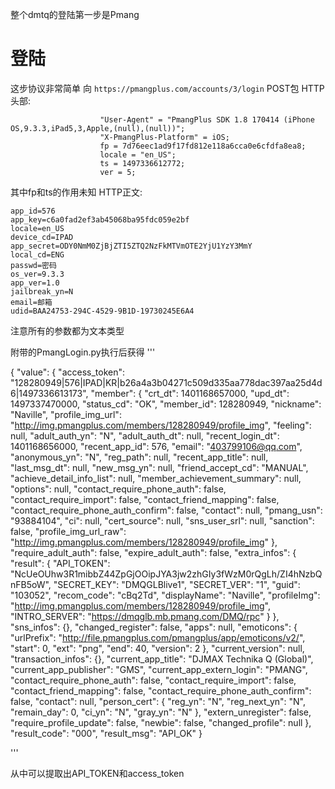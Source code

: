 整个dmtq的登陆第一步是Pmang

# 登陆
这步协议非常简单
向 `https://pmangplus.com/accounts/3/login` POST包
HTTP头部:
```
	                "User-Agent" = "PmangPlus SDK 1.8 170414 (iPhone OS,9.3.3,iPad5,3,Apple,(null),(null))";
	                "X-PmangPlus-Platform" = iOS;
	                fp = 7d76eec1ad9f17fd812e118a6cca0e6cfdfa8ea8;
	                locale = "en_US";
	                ts = 1497336612772;
	                ver = 5;
```
其中fp和ts的作用未知
HTTP正文:
```
app_id=576
app_key=c6a0fad2ef3ab45068ba95fdc059e2bf
locale=en_US
device_cd=IPAD
app_secret=ODY0NmM0ZjBjZTI5ZTQ2NzFkMTVmOTE2YjU1YzY3MmY
local_cd=ENG
passwd=密码
os_ver=9.3.3
app_ver=1.0
jailbreak_yn=N
email=邮箱
udid=BAA24753-294C-4529-9B1D-19730245E6A4
```

注意所有的参数都为文本类型

附带的PmangLogin.py执行后获得
'''

{
	"value": {
		"access_token": "128280949|576|IPAD|KR|b26a4a3b04271c509d335aa778dac397aa25d4d6|1497336613173",
		"member": {
			"crt_dt": 1401168657000,
			"upd_dt": 1497337470000,
			"status_cd": "OK",
			"member_id": 128280949,
			"nickname": "Naville",
			"profile_img_url": "http://img.pmangplus.com/members/128280949/profile_img",
			"feeling": null,
			"adult_auth_yn": "N",
			"adult_auth_dt": null,
			"recent_login_dt": 1401168656000,
			"recent_app_id": 576,
			"email": "403799106@qq.com",
			"anonymous_yn": "N",
			"reg_path": null,
			"recent_app_title": null,
			"last_msg_dt": null,
			"new_msg_yn": null,
			"friend_accept_cd": "MANUAL",
			"achieve_detail_info_list": null,
			"member_achievement_summary": null,
			"options": null,
			"contact_require_phone_auth": false,
			"contact_require_import": false,
			"contact_friend_mapping": false,
			"contact_require_phone_auth_confirm": false,
			"contact": null,
			"pmang_usn": "93884104",
			"ci": null,
			"cert_source": null,
			"sns_user_srl": null,
			"sanction": false,
			"profile_img_url_raw": "http://img.pmangplus.com/members/128280949/profile_img"
		},
		"require_adult_auth": false,
		"expire_adult_auth": false,
		"extra_infos": {
			"result": {
				"API_TOKEN": "NcUeOUhw3R1mibbZ44ZpGjOOipJYA3jw2zhGIy3fWzM0rQgLh/ZI4hNzbQnFB5oW",
				"SECRET_KEY": "DMQGLBlive1",
				"SECRET_VER": "1",
				"guid": "103052",
				"recom_code": "cBq2Td",
				"displayName": "Naville",
				"profileImg": "http://img.pmangplus.com/members/128280949/profile_img",
				"INTRO_SERVER": "https://dmqglb.mb.pmang.com/DMQ/rpc"
			}
		},
		"sns_infos": {},
		"changed_register": false,
		"apps": null,
		"emoticons": {
			"urlPrefix": "http://file.pmangplus.com/pmangplus/app/emoticons/v2/",
			"start": 0,
			"ext": "png",
			"end": 40,
			"version": 2
		},
		"current_version": null,
		"transaction_infos": {},
		"current_app_title": "DJMAX Technika Q (Global)",
		"current_app_publisher": "GMS",
		"current_app_extern_login": "PMANG",
		"contact_require_phone_auth": false,
		"contact_require_import": false,
		"contact_friend_mapping": false,
		"contact_require_phone_auth_confirm": false,
		"contact": null,
		"person_cert": {
			"reg_yn": "N",
			"reg_next_yn": "N",
			"remain_day": 0,
			"ci_yn": "N",
			"gray_yn": "N"
		},
		"extern_unregister": false,
		"require_profile_update": false,
		"newbie": false,
		"changed_profile": null
	},
	"result_code": "000",
	"result_msg": "API_OK"
}

'''

从中可以提取出API_TOKEN和access_token
